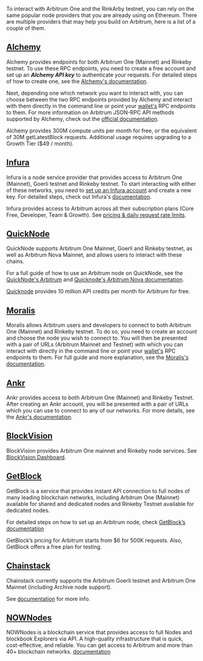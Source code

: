 To interact with Arbitrum One and the RinkArby testnet, you can rely on the same popular node providers that you are already using on Ethereum. There are multiple providers that may help you build on Arbitrum, here is a list of a couple of them.

## [Alchemy](https://alchemy.com/?a=arbitrum-docs)

Alchemy provides endpoints for both Arbitrum One (Mainnet) and Rinkeby testnet. To use these RPC endpoints, you need to create a free account and set up an **_Alchemy API key_** to authenticate your requests. For detailed steps of how to create one, see the [Alchemy's documentation](https://docs.alchemy.com/alchemy/introduction/getting-started#1.create-an-alchemy-key).

Next, depending one which network you want to interact with, you can choose between the two RPC endpoints provided by Alchemy and interact with them directly in the command line or point your [wallet's](https://portal.arbitrum.one/#wallets) RPC endpoints to them. For more information on Arbitrum JSON-RPC API methods supported by Alchemy, check out the [official documentation](https://docs.alchemy.com/alchemy/apis/arbitrum).

Alchemy provides 300M compute units per month for free, or the equivalent of 30M getLatestBlock requests. Additional usage requires upgrading to a Growth Tier (\$49 / month).

## [Infura](https://infura.io/)

Infura is a node service provider that provides access to Arbitrum One (Mainnet), Goerli testnet and Rinkeby testnet. To start interacting with either of these networks, you need to [set up an Infura account](https://infura.io/register) and create a new key. For detailed steps, check out Infura's [documentation](https://docs.infura.io/infura/networks/arbitrum).

Infura provides access to Arbitrum across all their subscription plans (Core Free, Developer, Team & Growth). See [pricing & daily request rate limits](https://infura.io/pricing).

## [QuickNode](https://www.quicknode.com/)

QuickNode supports Arbitrum One Mainnet, Goerli and Rinkeby testnet, as well as Arbitrum Nova Mainnet, and allows users to interact with these chains.

For a full guide of how to use an Arbitrum node on QuickNode, see the [QuickNode's Arbitrum](https://www.quicknode.com/docs/arbitrum) and [Quicknode's Arbitrum Nova documentation](https://www.quicknode.com/docs/arbitrum-nova).

[Quicknode](https://www.quicknode.com/accounts/new-signup) provides 10 million API credits per month for Arbitrum for free.

## [Moralis](https://moralis.io/)

Moralis allows Arbitrum users and developers to connect to both Arbitrum One (Mainnet) and Rinkeby testnet. To do so, you need to create an account and choose the node you wish to connect to. You will then be presented with a pair of URLs (Arbitrum Mainnet and Testnet) with which you can interact with directly in the command line or point your [wallet's](https://portal.arbitrum.one/#wallets) RPC endpoints to them. For full guide and more explanation, see the [Moralis's documentation](https://moralis.io/full-guide-how-to-connect-to-arbitrum-nodes/).

## [Ankr](https://www.ankr.com/)

Ankr provides access to both Arbitrum One (Mainnet) and Rinkeby Testnet. After creating an Ankr account, you will be presented with a pair of URLs which you can use to connect to any of our networks. For more details, see the [Ankr's documentation](https://docs.ankr.com/blockchains/arbitrum/develop-on-arbitrum).

## [BlockVision](https://blockvision.org/)

BlockVision provides Arbitrum One mainnet and Rinkeby node services. See [BlockVision Dashboard](https://dashboard.blockvision.org/connect).

## [GetBlock](https://getblock.io/)

GetBlock is a service that provides instant API connection to full nodes of many leading blockchain networks, including Arbitrum One (Mainnet) available for shared and dedicated nodes and Rinkeby Testnet available for dedicated nodes.

For detailed steps on how to set up an Arbitrum node, check [GetBlock’s documentation](https://getblock.io/docs/)

GetBlock’s pricing for Arbitrum starts from \$6 for 500K requests. Also, GetBlock offers a free plan for testing.

## [Chainstack](https://chainstack.com/)

Chainstack currently supports the Arbitrum Goerli testnet and Arbitrum One Mainnet (including Archive node support).

See [documentation](https://chainstack.com/build-better-with-arbitrum/) for more info.

## [NOWNodes](https://nownodes.io/)

NOWNodes is a blockchain service that provides access to full Nodes and blockbook Explorers via API. A high-quality infrastructure that is quick, cost-effective, and reliable. You can get access to Arbitrum and more than 40+ blockchain networks.
[documentation](https://documenter.getpostman.com/view/13630829/TVmFkLwy)


